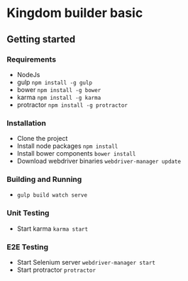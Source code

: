 # Kingdom builder basic

## Getting started

### Requirements

- NodeJs
- gulp `npm install -g gulp`
- bower `npm install -g bower`
- karma `npm install -g karma`
- protractor `npm install -g protractor`

### Installation

- Clone the project
- Install node packages `npm install`
- Install bower components `bower install`
- Download webdriver binaries `webdriver-manager update`

### Building and Running

- `gulp build watch serve`


### Unit Testing

- Start karma `karma start`

### E2E Testing

- Start Selenium server `webdriver-manager start`
- Start protractor `protractor`